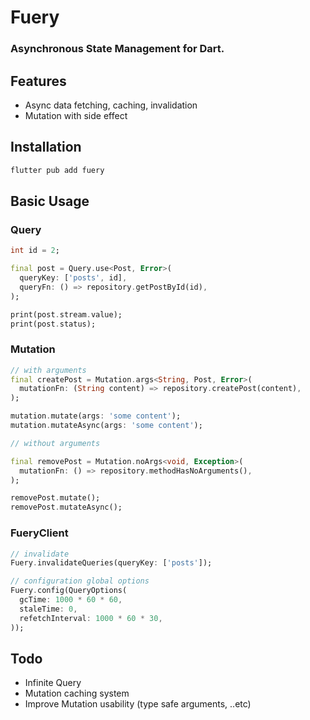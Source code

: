 <!--
This README describes the package. If you publish this package to pub.dev,
this README's contents appear on the landing page for your package.

For information about how to write a good package README, see the guide for
[writing package pages](https://dart.dev/guides/libraries/writing-package-pages).

For general information about developing packages, see the Dart guide for
[creating packages](https://dart.dev/guides/libraries/create-library-packages)
and the Flutter guide for
[developing packages and plugins](https://flutter.dev/developing-packages).
-->


# Fuery
### Asynchronous State Management for Dart.

## Features
* Async data fetching, caching, invalidation
* Mutation with side effect

## Installation
```bash
flutter pub add fuery
```

## Basic Usage
### Query
```dart
int id = 2;

final post = Query.use<Post, Error>(
  queryKey: ['posts', id],
  queryFn: () => repository.getPostById(id),
);

print(post.stream.value);
print(post.status);
```

### Mutation
```dart
// with arguments
final createPost = Mutation.args<String, Post, Error>(
  mutationFn: (String content) => repository.createPost(content),
);

mutation.mutate(args: 'some content');
mutation.mutateAsync(args: 'some content');

// without arguments

final removePost = Mutation.noArgs<void, Exception>(
  mutationFn: () => repository.methodHasNoArguments(),
);

removePost.mutate();
removePost.mutateAsync();
```
### FueryClient
```dart
// invalidate
Fuery.invalidateQueries(queryKey: ['posts']);

// configuration global options
Fuery.config(QueryOptions(
  gcTime: 1000 * 60 * 60,
  staleTime: 0,
  refetchInterval: 1000 * 60 * 30,
));
```


## Todo
* Infinite Query
* Mutation caching system
* Improve Mutation usability (type safe arguments, ..etc)
